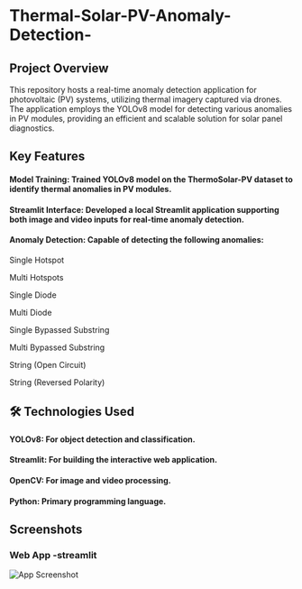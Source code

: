 # Thermal-Solar-PV-Anomaly-Detection-
##  Project Overview
This repository hosts a real-time anomaly detection application for photovoltaic (PV) systems, utilizing thermal imagery captured via drones. The application employs the YOLOv8 model for detecting various anomalies in PV modules, providing an efficient and scalable solution for solar panel diagnostics.

##  Key Features

#### Model Training: Trained YOLOv8 model on the ThermoSolar-PV dataset to identify thermal anomalies in PV modules.

#### Streamlit Interface: Developed a local Streamlit application supporting both image and video inputs for real-time anomaly detection.

#### Anomaly Detection: Capable of detecting the following anomalies:

Single Hotspot

Multi Hotspots

Single Diode

Multi Diode

Single Bypassed Substring

Multi Bypassed Substring

String (Open Circuit)

String (Reversed Polarity)

## 🛠️ Technologies Used
#### YOLOv8: For object detection and classification.

#### Streamlit: For building the interactive web application.

#### OpenCV: For image and video processing.

#### Python: Primary programming language.

## Screenshots

### Web App -streamlit

![App Screenshot](Screenshot%202025-08-12%20203921.png)

